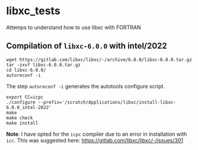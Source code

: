 # libxc_tests
Attemps to understand how to use libxc with FORTRAN


## Compilation of <code>libxc-6.0.0</code> with intel/2022

    wget https://gitlab.com/libxc/libxc/-/archive/6.0.0/libxc-6.0.0.tar.gz
    tar -zxvf libxc-6.0.0.tar.gz
    cd libxc-6.0.0/
    autoreconf -i
    
The step <code>autoreconf -i</code> generates the autotools configure script.

    export CC=icpc
    ./configure --prefix='/scratch/Applications/libxc/install-libxc-6.0.0_intel-2022'
    make
    make check
    make install

<b>Note</b>: I have opted for the <code>icpc</code> compiler due to an error in installation with <code>icc</code>. This was suggested here: https://gitlab.com/libxc/libxc/-/issues/301 
